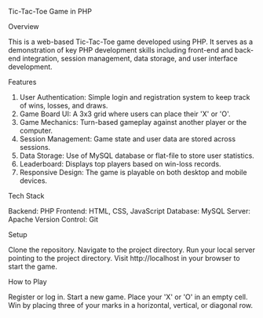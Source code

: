 Tic-Tac-Toe Game in PHP

Overview

This is a web-based Tic-Tac-Toe game developed using PHP. It serves as a demonstration of key PHP development skills including front-end and back-end integration, session management, data storage, and user interface development.

Features

1. User Authentication: Simple login and registration system to keep track of wins, losses, and draws.
2. Game Board UI: A 3x3 grid where users can place their 'X' or 'O'.
3. Game Mechanics: Turn-based gameplay against another player or the computer.
4. Session Management: Game state and user data are stored across sessions.
5. Data Storage: Use of MySQL database or flat-file to store user statistics.
6. Leaderboard: Displays top players based on win-loss records.
7. Responsive Design: The game is playable on both desktop and mobile devices.

Tech Stack

Backend: PHP
Frontend: HTML, CSS, JavaScript
Database: MySQL
Server: Apache
Version Control: Git

Setup

Clone the repository.
Navigate to the project directory.
Run your local server pointing to the project directory.
Visit http://localhost in your browser to start the game.

How to Play

Register or log in.
Start a new game.
Place your 'X' or 'O' in an empty cell.
Win by placing three of your marks in a horizontal, vertical, or diagonal row. 
